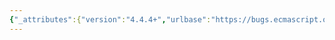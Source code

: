 ```yaml
---
{"_attributes":{"version":"4.4.4+","urlbase":"https://bugs.ecmascript.org/","maintainer":"dherman@mozilla.com"},"bug":{"bug_id":1305,"creation_ts":"2013-03-13 20:46:00 -0700","short_desc":"15.12.2: extraneous comma","delta_ts":"2013-05-14 18:13:20 -0700","product":"Draft for 6th Edition","component":"editorial issue","version":"Rev 14: March 8, 2013 Draft","rep_platform":"All","op_sys":"All","bug_status":"RESOLVED","resolution":"FIXED","priority":"Normal","bug_severity":"minor","everconfirmed":true,"reporter":{"uid":"jmdyck","name":"Michael Dyck"},"assigned_to":{"uid":"allen","name":"Allen Wirfs-Brock"},"long_desc":[{"commentid":3446,"comment_count":0,"who":{"uid":"jmdyck","name":"Michael Dyck"},"bug_when":"2013-03-13 20:46:17 -0700","thetext":"In 15.12.2 \"JSON.parse ( text [ , reviver ] )\",\nstep 4 says:\n    Let scriptText be the result of concatenating \"(\", JText , and , \");\".\n\nDelete the third comma (and the space before the second comma)."},{"commentid":3798,"comment_count":1,"who":{"uid":"allen","name":"Allen Wirfs-Brock"},"bug_when":"2013-05-12 15:20:31 -0700","thetext":"fixed in rev15 editor's draft"},{"commentid":3898,"comment_count":2,"who":{"uid":"allen","name":"Allen Wirfs-Brock"},"bug_when":"2013-05-14 18:13:20 -0700","thetext":"resolved in rev 15, May 14, 2013 draft"}]}}
---
```

